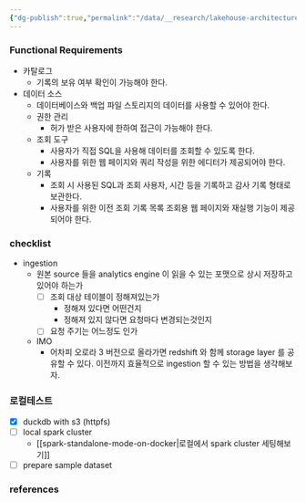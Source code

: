 ```yaml
---
{"dg-publish":true,"permalink":"/data/__research/lakehouse-architecture/"}
---
```



### Functional Requirements
- 카탈로그
	- 기록의 보유 여부 확인이 가능해야 한다.
- 데이터 소스
	- 데이터베이스와 백업 파일 스토리지의 데이터를 사용할 수 있어야 한다.
	- 권한 관리
		- 허가 받은 사용자에 한하여 접근이 가능해야 한다.
	- 조회 도구
		- 사용자가 직접 SQL을 사용해 데이터를 조회할 수 있도록 한다.   
		- 사용자를 위한 웹 페이지와 쿼리 작성을 위한 에디터가 제공되어야 한다.  
    - 기록
		- 조회 시 사용된 SQL과 조회 사용자, 시간 등을 기록하고 감사 기록 형태로 보관한다.
		- 사용자를 위한 이전 조회 기록 목록 조회용 웹 페이지와 재실행 기능이 제공되어야 한다.

### checklist
- ingestion
	- 원본 source 들을 analytics engine 이 읽을 수 있는 포맷으로 상시 저장하고 있어야 하는가
		- [ ] 조회 대상 테이블이 정해져있는가
			- 정해져 있다면 어떤건지
			- 정해져 있지 않다면 요청마다 변경되는것인지
		- [ ] 요청 주기는 어느정도 인가
	- IMO
		- 어차피 오로라 3 버전으로 올라가면 redshift 와 함께 storage layer 를 공유할 수 있다. 이전까지 효율적으로 ingestion 할 수 있는 방법을 생각해보자.


### 로컬테스트
- [x] duckdb with s3 (httpfs)
- [ ] local spark cluster
    - [[spark-standalone-mode-on-docker\|로컬에서 spark cluster 세팅해보기]]
- [ ] prepare sample dataset

### references
